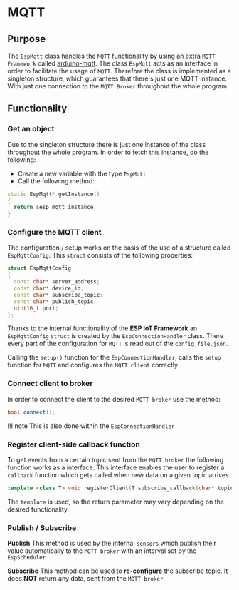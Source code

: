 # MQTT

## Purpose 

The `EspMqtt` class handles the `MQTT` functionality by using an extra `MQTT Framework` called [arduino-mqtt](https://github.com/256dpi/arduino-mqtt). The class `EspMqtt` acts as an interface in order to facilitate the usage of `MQTT`. Therefore the class is implemented as a singleton structure, which guarantees that there's just one MQTT instance. With just one connection to the `MQTT Broker` throughout the whole program. 

## Functionality

### Get an object

Due to the singleton structure there is just one instance of the class  throughout the whole program. In order to fetch this instance, do the following: 

* Create a new variable with the type `EspMqtt`
* Call the following method: 

```cpp
static EspMqtt* getInstance()
{
  return &esp_mqtt_instance;
}
```

### Configure the MQTT client 

The configuration / setup works on the basis of the use of a structure called `EspMqttConfig`. This `struct` consists of the following properties: 

```cpp
struct EspMqttConfig
{
  const char* server_address;
  const char* device_id;
  const char* subscribe_topic;
  const char* publish_topic;
  uint16_t port;
};
```
Thanks to the internal functionality of the **ESP IoT Framework** an `EspMqttConfig` `struct` is created by the `EspConnectionHandler` class. There every part of the configuration for `MQTT` is read out of the `config_file.json`. 

Calling the `setup()` function for the `EspConnectionHandler`, calls the `setup` function for `MQTT` and configures the `MQTT client` correctly

### Connect client to broker

In order to connect the client to the desired `MQTT broker` use the method:

```cpp
bool connect();
```

!!! note
    This is also done within the `EspConnectionHandler`

### Register client-side callback function 

To get events from a certain topic sent from the `MQTT broker` the following function works as a interface. This interface enables the user to register a `callback` function which gets called when new data on a given topic arrives.

```cpp
template <class T> void registerClient(T subscribe_callback(char* topic, char* payload));
```
The `template` is used, so the return parameter may vary depending on the desired functionality.

### Publish / Subscribe

**Publish**
This method is used by the internal `sensors` which publish their value automatically to the `MQTT broker` with an interval set by the `EspScheduler`

**Subscribe**
This method can be used to **re-configure** the subscribe topic. It does **NOT** return any data, sent from the `MQTT broker` 